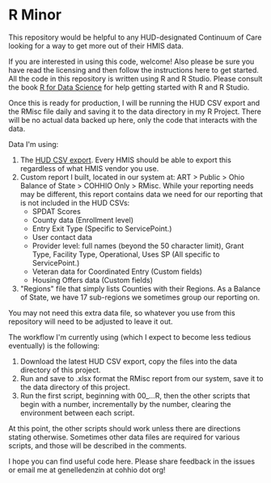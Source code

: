 # R Minor

This repository would be helpful to any HUD-designated Continuum of Care looking for a way to get more out of their HMIS data.

If you are interested in using this code, welcome! Also please be sure you have read the licensing and then follow the instructions here to get started. All the code in this repository is written using R and R Studio. Please consult the book [R for Data Science](https://r4ds.had.co.nz/) for help getting started with R and R Studio.

Once this is ready for production, I will be running the HUD CSV export and the RMisc file daily and saving it to the data directory in my R Project. There will be no actual data backed up here, only the code that interacts with the data. 

Data I'm using:

1. The [HUD CSV export](https://hudhdx.info/Resources/Vendors/5_1_2/HMISCSVSpecifications6_12.pdf). Every HMIS should be able to export this regardless of what HMIS vendor you use.
2. Custom report I built, located in our system at: ART > Public > Ohio Balance of State > COHHIO Only > RMisc. While your reporting needs may be different, this report contains data we need for our reporting that is not included in the HUD CSVs:
   * SPDAT Scores
   * County data (Enrollment level)
   * Entry Exit Type (Specific to ServicePoint.)
   * User contact data
   * Provider level: full names (beyond the 50 character limit), Grant Type, Facility Type, Operational, Uses SP (All specific to ServicePoint.)
   * Veteran data for Coordinated Entry (Custom fields)
   * Housing Offers data (Custom fields)
3. "Regions" file that simply lists Counties with their Regions. As a Balance of State, we have 17 sub-regions we sometimes group our reporting on.

You may not need this extra data file, so whatever you use from this repository will need to be adjusted to leave it out.

The workflow I'm currently using (which I expect to become less tedious eventually) is the following:

1. Download the latest HUD CSV export, copy the files into the data directory of this project.
2. Run and save to .xlsx format the RMisc report from our system, save it to the data directory of this project.
3. Run the first script, beginning with 00_...R, then the other scripts that begin with a number, incrementally by the number, clearing the environment between each script.

At this point, the other scripts should work unless there are directions stating otherwise. Sometimes other data files are required for various scripts, and those will be described in the comments.

I hope you can find useful code here. Please share feedback in the issues or email me at genelledenzin at cohhio dot org! 
